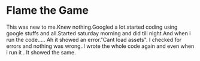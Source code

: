 # Flame the Game
This was new to me.Knew nothing.Googled a lot.started coding using google stuffs and all.Started saturday morning and did till night.And when i run the code.....
Ah it showed an error."Cant load assets". I checked for errors and nothing was wrong..I wrote the whole code again and even when i run it . It showed the same.
